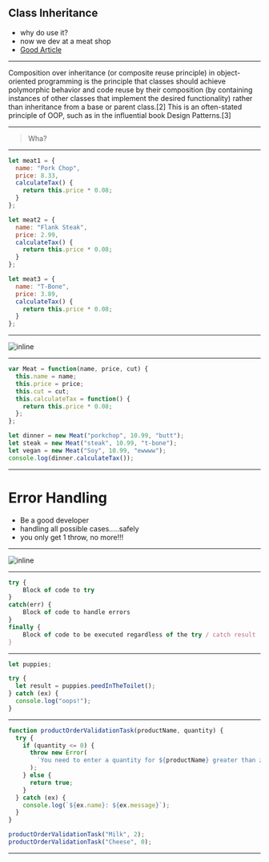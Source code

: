 ## Class Inheritance

* why do use it?
* now we dev at a meat shop
* [Good Article](https://www.thoughtworks.com/insights/blog/composition-vs-inheritance-how-choose)

---

Composition over inheritance (or composite reuse principle) in object-oriented
programming is the principle that classes should achieve polymorphic behavior
and code reuse by their composition (by containing instances of other classes
that implement the desired functionality) rather than inheritance from a base or
parent class.[2] This is an often-stated principle of OOP, such as in the
influential book Design Patterns.[3]

---

> Wha?

---

```javascript
let meat1 = {
  name: "Pork Chop",
  price: 8.33,
  calculateTax() {
    return this.price * 0.08;
  }
};

let meat2 = {
  name: "Flank Steak",
  price: 2.99,
  calculateTax() {
    return this.price * 0.08;
  }
};

let meat3 = {
  name: "T-Bone",
  price: 3.89,
  calculateTax() {
    return this.price * 0.08;
  }
};
```

---

![inline](http://yoan.dosimple.ch/blog/2009/04/11/shape.png)

---

```javascript
var Meat = function(name, price, cut) {
  this.name = name;
  this.price = price;
  this.cut = cut;
  this.calculateTax = function() {
    return this.price * 0.08;
  };
};

let dinner = new Meat("porkchop", 10.99, "butt");
let steak = new Meat("steak", 10.99, "t-bone");
let vegan = new Meat("Soy", 10.99, "ewwww");
console.log(dinner.calculateTax());
```

---

# Error Handling

* Be a good developer
* handling all possible cases.....safely
* you only get 1 throw, no more!!!

---

![inline](https://javascript.info/article/try-catch/try-catch-flow@2x.png)

---

```javascript
try {
    Block of code to try
}
catch(err) {
    Block of code to handle errors
}
finally {
    Block of code to be executed regardless of the try / catch result
}
```

---

```javascript
let puppies;

try {
  let result = puppies.peedInTheToilet();
} catch (ex) {
  console.log("oops!");
}
```

---

```javascript
function productOrderValidationTask(productName, quantity) {
  try {
    if (quantity <= 0) {
      throw new Error(
        `You need to enter a quantity for ${productName} greater than zero!`
      );
    } else {
      return true;
    }
  } catch (ex) {
    console.log(`${ex.name}: ${ex.message}`);
  }
}

productOrderValidationTask("Milk", 2);
productOrderValidationTask("Cheese", 0);
```

---
